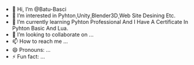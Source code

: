 - 👋 Hi, I’m @Batu-Basci
- 👀 I’m interested in Pyhton¸Unity¸Blender3D¸Web Site Desining Etc.
- 🌱 I’m currently learning Pyhton Professional And I Have A Certificate In Pyhton Basic And Lua.
- 💞️ I’m looking to collaborate on ...
- 📫 How to reach me ...
- 😄 Pronouns: ...
- ⚡ Fun fact: ...

<!---
Batu-Basci/Batu-Basci is a ✨ special ✨ repository because its `README.md` (this file) appears on your GitHub profile.
You can click the Preview link to take a look at your changes.
--->
